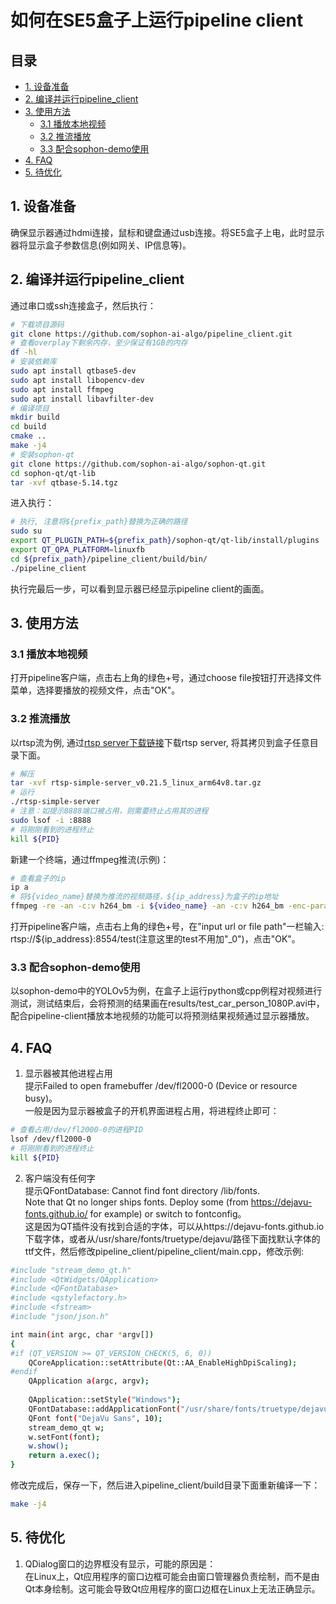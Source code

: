 # 如何在SE5盒子上运行pipeline client

## 目录

* [1. 设备准备](#1-设备准备)
* [2. 编译并运行pipeline_client](#2-编译并运行pipeline_client)
* [3. 使用方法](#3-使用方法)
  * [3.1 播放本地视频](#31-播放本地视频)
  * [3.2 推流播放](#32-推流播放)
  * [3.3 配合sophon-demo使用](#33-配合sophon-demo使用)
* [4. FAQ](#4-faq)
* [5. 待优化](#5-待优化)


## 1. 设备准备
确保显示器通过hdmi连接，鼠标和键盘通过usb连接。将SE5盒子上电，此时显示器将显示盒子参数信息(例如网关、IP信息等)。

## 2. 编译并运行pipeline_client
通过串口或ssh连接盒子，然后执行：
```bash
# 下载项目源码
git clone https://github.com/sophon-ai-algo/pipeline_client.git
# 查看overplay下剩余内存，至少保证有1GB的内存
df -hl
# 安装依赖库
sudo apt install qtbase5-dev
sudo apt install libopencv-dev
sudo apt install ffmpeg
sudo apt install libavfilter-dev
# 编译项目
mkdir build   
cd build
cmake ..   
make -j4
# 安装sophon-qt
git clone https://github.com/sophon-ai-algo/sophon-qt.git
cd sophon-qt/qt-lib
tar -xvf qtbase-5.14.tgz  
```  
进入执行：
```bash
# 执行, 注意将${prefix_path}替换为正确的路径
sudo su
export QT_PLUGIN_PATH=${prefix_path}/sophon-qt/qt-lib/install/plugins
export QT_QPA_PLATFORM=linuxfb
cd ${prefix_path}/pipeline_client/build/bin/
./pipeline_client
```  
执行完最后一步，可以看到显示器已经显示pipeline client的画面。

## 3. 使用方法
### 3.1 播放本地视频
打开pipeline客户端，点击右上角的绿色+号，通过choose file按钮打开选择文件菜单，选择要播放的视频文件，点击"OK"。  
### 3.2 推流播放
以rtsp流为例, 通过[rtsp server下载链接](https://objects.githubusercontent.com/github-production-release-asset-2e65be/230660669/57f105d8-1465-4e67-bb3b-f46e6da113ea?X-Amz-Algorithm=AWS4-HMAC-SHA256&X-Amz-Credential=AKIAIWNJYAX4CSVEH53A%2F20230309%2Fus-east-1%2Fs3%2Faws4_request&X-Amz-Date=20230309T070855Z&X-Amz-Expires=300&X-Amz-Signature=392609ec68d27130b3ca4253d75ce04d284a9900df87a3cd6f7888062f349749&X-Amz-SignedHeaders=host&actor_id=45344941&key_id=0&repo_id=230660669&response-content-disposition=attachment%3B%20filename%3Drtsp-simple-server_v0.21.5_linux_arm64v8.tar.gz&response-content-type=application%2Foctet-stream)下载rtsp server, 将其拷贝到盒子任意目录下面。
```bash
# 解压
tar -xvf rtsp-simple-server_v0.21.5_linux_arm64v8.tar.gz
# 运行
./rtsp-simple-server
# 注意：如提示8888端口被占用，则需要终止占用其的进程
sudo lsof -i :8888
# 将刚刚看到的进程终止
kill ${PID}
```  
新建一个终端，通过ffmpeg推流(示例)：
```bash
# 查看盒子的ip
ip a 
# 将${video_name}替换为推流的视频路径，${ip_address}为盒子的ip地址
ffmpeg -re -an -c:v h264_bm -i ${video_name} -an -c:v h264_bm -enc-params "gop_preset=2" -f rtsp rtsp://${ip_address}:8554/test_0
```  
打开pipeline客户端，点击右上角的绿色+号，在"input url or file path"一栏输入: rtsp://${ip_address}:8554/test(注意这里的test不用加"_0")，点击"OK"。  
### 3.3 配合sophon-demo使用  
以sophon-demo中的YOLOv5为例，在盒子上运行python或cpp例程对视频进行测试，测试结束后，会将预测的结果画在results/test_car_person_1080P.avi中，配合pipeline-client播放本地视频的功能可以将预测结果视频通过显示器播放。

## 4. FAQ
1. 显示器被其他进程占用  
提示Failed to open framebuffer /dev/fl2000-0 (Device or resource busy)。  
一般是因为显示器被盒子的开机界面进程占用，将进程终止即可：
```bash
# 查看占用/dev/fl2000-0的进程PID
lsof /dev/fl2000-0
# 将刚刚看到的进程终止
kill ${PID}
```  
2. 客户端没有任何字  
提示QFontDatabase: Cannot find font directory /lib/fonts.  
Note that Qt no longer ships fonts. Deploy some (from https://dejavu-fonts.github.io/ for example) or switch to fontconfig。  
这是因为QT插件没有找到合适的字体，可以从https://dejavu-fonts.github.io下载字体，或者从/usr/share/fonts/truetype/dejavu/路径下面找默认字体的ttf文件，然后修改pipeline_client/pipeline_client/main.cpp，修改示例:
```bash
#include "stream_demo_qt.h"
#include <QtWidgets/QApplication>
#include <QFontDatabase>
#include <qstylefactory.h>
#include <fstream>
#include "json/json.h"

int main(int argc, char *argv[])
{
#if (QT_VERSION >= QT_VERSION_CHECK(5, 6, 0))
    QCoreApplication::setAttribute(Qt::AA_EnableHighDpiScaling);
#endif
    QApplication a(argc, argv);
    
    QApplication::setStyle("Windows");
    QFontDatabase::addApplicationFont("/usr/share/fonts/truetype/dejavu/DejaVuSans.ttf");
    QFont font("DejaVu Sans", 10);
    stream_demo_qt w;
    w.setFont(font);
    w.show();
    return a.exec();
}
```  
修改完成后，保存一下，然后进入pipeline_client/build目录下面重新编译一下：
```bash
make -j4
```

## 5. 待优化
1. QDialog窗口的边界框没有显示，可能的原因是：  
在Linux上，Qt应用程序的窗口边框可能会由窗口管理器负责绘制，而不是由Qt本身绘制。这可能会导致Qt应用程序的窗口边框在Linux上无法正确显示。


